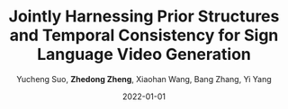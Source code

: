 ---
title: "Jointly Harnessing Prior Structures and Temporal Consistency for Sign Language Video Generation"
collection: publications
permalink: /publication/Jointly-2022
date: 2022-01-01
doi: 
venue: 'arXiv preprint arXiv:2207.03714'
author: 'Yucheng Suo,  <strong>Zhedong Zheng</strong>,  Xiaohan Wang,  Bang Zhang,  Yi Yang'
citation: ' Yucheng Suo,  Zhedong Zheng,  Xiaohan Wang,  Bang Zhang,  Yi Yang, &quot;Jointly Harnessing Prior Structures and Temporal Consistency for Sign Language Video Generation.&quot; arXiv preprint arXiv:2207.03714, 2022.'
pub_year: '2022'
bib: >
    @article{suo2022jointly,  
    author = "Suo, Yucheng and Zheng, Zhedong and Wang, Xiaohan and Zhang, Bang and Yang, Yi",  
    title = "Jointly Harnessing Prior Structures and Temporal Consistency for Sign Language Video Generation",  
    journal = "arXiv preprint arXiv:2207.03714",  
    year = "2022"
    }

---